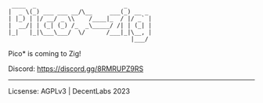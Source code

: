 ```figlet
 ____  _                         _
|  _ \(_) ___ ___ __/\__     ___(_) __ _
| |_) | |/ __/ _ \\    /____|_  / |/ _` |
|  __/| | (_| (_) /_  _\_____/ /| | (_| |
|_|   |_|\___\___/  \/      /___|_|\__, |
                                   |___/
```

Pico* is coming to Zig!

Discord: https://discord.gg/8RMRUPZ9RS

---
Licsense: AGPLv3 | DecentLabs 2023
